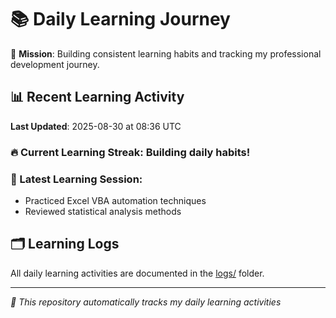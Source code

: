 # 📚 Daily Learning Journey

🎯 **Mission**: Building consistent learning habits and tracking my professional development journey.

## 📊 Recent Learning Activity

**Last Updated**: 2025-08-30 at 08:36 UTC

### 🔥 Current Learning Streak: Building daily habits!

### 📝 Latest Learning Session:
- Practiced Excel VBA automation techniques
- Reviewed statistical analysis methods

## 🗂️ Learning Logs

All daily learning activities are documented in the [logs/](./logs/) folder.

---
*🤖 This repository automatically tracks my daily learning activities*
